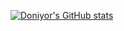 [![Doniyor's GitHub stats](https://github-readme-stats.vercel.app/api?username=anuraghazra)](https://github.com/anuraghazra/github-readme-stats)
